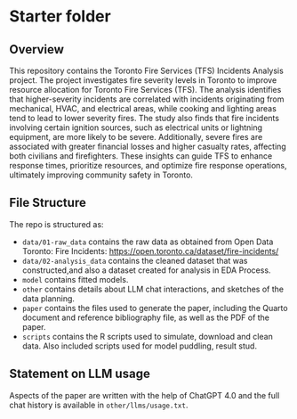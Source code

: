 # Starter folder

## Overview

This repository contains the Toronto Fire Services (TFS) Incidents Analysis project. The project investigates fire severity levels in Toronto to improve resource allocation for Toronto Fire Services (TFS). The analysis identifies that higher-severity incidents are correlated with incidents originating from mechanical, HVAC,
and electrical areas, while cooking and lighting areas tend to lead to lower severity
fires. The study also finds that fire incidents involving certain ignition sources,
such as electrical units or lightning equipment, are more likely to be severe. Additionally, severe fires are associated with greater financial losses and higher casualty
rates, affecting both civilians and firefighters. These insights can guide TFS to
enhance response times, prioritize resources, and optimize fire response operations,
ultimately improving community safety in Toronto.

## File Structure

The repo is structured as:

-   `data/01-raw_data` contains the raw data as obtained from Open Data Toronto: Fire Incidents: https://open.toronto.ca/dataset/fire-incidents/
-   `data/02-analysis_data` contains the cleaned dataset that was constructed,and also a dataset created for analysis in EDA Process.
-   `model` contains fitted models. 
-   `other` contains details about LLM chat interactions, and sketches of the data planning.
-   `paper` contains the files used to generate the paper, including the Quarto document and reference bibliography file, as well as the PDF of the paper. 
-   `scripts` contains the R scripts used to simulate, download and clean data. Also included scripts used for model puddling, result stud.


## Statement on LLM usage

Aspects of the paper are written with the help of ChatGPT 4.0 and the full chat history is available in `other/llms/usage.txt`.



